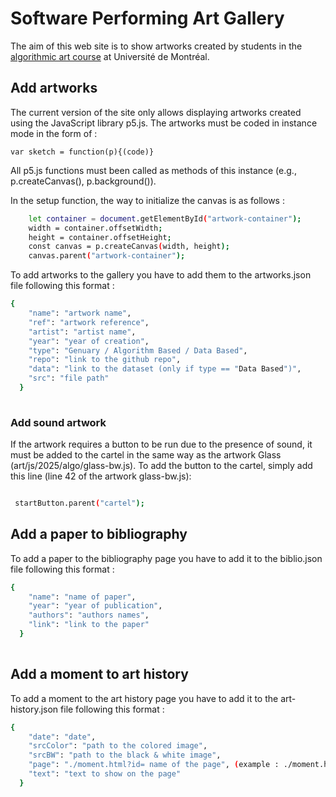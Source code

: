 # Software Performing Art Gallery

The aim of this web site is to show artworks created by students in the [algorithmic art course](https://github.com/rethread-studio/algorithmic-art-course) at Université de Montréal.

## Add artworks
The current version of the site only allows displaying artworks created using the JavaScript library p5.js.
The artworks must be coded in instance mode in the form of :

`var sketch = function(p){(code)}`

All p5.js functions must been called as methods of this instance (e.g., p.createCanvas(), p.background()).

In the setup function, the way to initialize the canvas is as follows :

```bash
    let container = document.getElementById("artwork-container");
    width = container.offsetWidth;
    height = container.offsetHeight;
    const canvas = p.createCanvas(width, height);
    canvas.parent("artwork-container");
```

To add artworks to the gallery you have to add them to the artworks.json file following this format :

```bash
{
    "name": "artwork name",
    "ref": "artwork reference",
    "artist": "artist name",
    "year": "year of creation",
    "type": "Genuary / Algorithm Based / Data Based",
    "repo": "link to the github repo",
    "data": "link to the dataset (only if type == "Data Based")",
    "src": "file path"
  }
 
```

### Add sound artwork

If the artwork requires a button to be run due to the presence of sound, it must be added to the cartel in the same way as the artwork Glass (art/js/2025/algo/glass-bw.js).
To add the button to the cartel, simply add this line (line 42 of the artwork glass-bw.js):

```bash

 startButton.parent("cartel");

```

## Add a paper to bibliography

To add a paper to the bibliography page you have to add it to the biblio.json file following this format :

```bash
{
    "name": "name of paper",
    "year": "year of publication",
    "authors": "authors names",
    "link": "link to the paper"
  }
 
```

## Add a moment to art history

To add a moment to the art history page you have to add it to the art-history.json file following this format :

```bash
{
    "date": "date",
    "srcColor": "path to the colored image",
    "srcBW": "path to the black & white image",
    "page": "./moment.html?id= name of the page", (example : ./moment.html?id=1950s)
    "text": "text to show on the page"
  }
  ```
